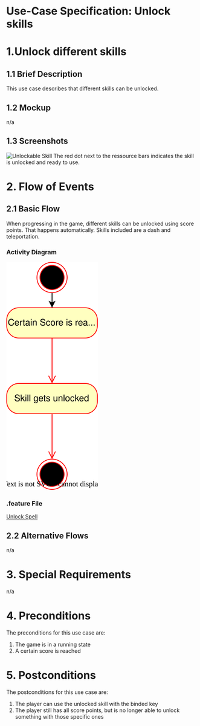 # Use-Case Specification: Unlock skills

# 1.Unlock different skills

## 1.1 Brief Description
This use case describes that different skills can be unlocked.

## 1.2 Mockup
 n/a

## 1.3 Screenshots

![Unlockable Skill](../res/activity_diagrams/unlockable_skill.png)
The red dot next to the ressource bars indicates the skill is unlocked and ready to use.

# 2. Flow of Events

## 2.1 Basic Flow

When progressing in the game, different skills can be unlocked using score points. That happens automatically. Skills included are a dash and teleportation.

### Activity Diagram
![Activity Diagram](../res/activity_diagrams/unlock_skill.svg)

### .feature File
[Unlock Spell](../features/unlock_skill.feature)

## 2.2 Alternative Flows
n/a

# 3. Special Requirements
n/a

# 4. Preconditions
The preconditions for this use case are:
1. The game is in a running state
2. A certain score is reached

# 5. Postconditions
The postconditions for this use case are:
1. The player can use the unlocked skill with the binded key
2. The player still has all score points, but is no longer able to unlock something with those specific ones
